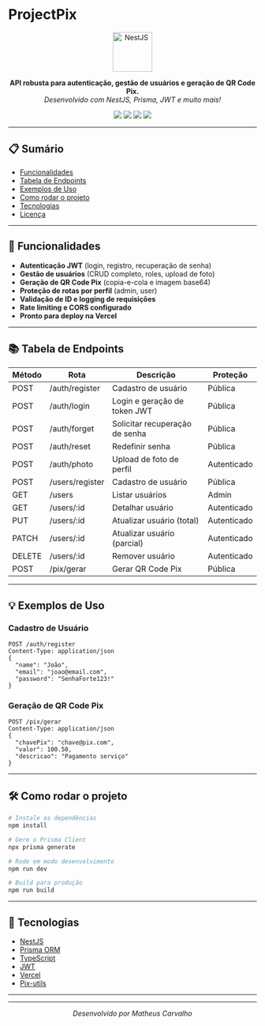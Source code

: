 # ProjectPix

<p align="center">
  <img src="https://nestjs.com/img/logo-small.svg" width="80" alt="NestJS" />
</p>

<p align="center">
  <b>API robusta para autenticação, gestão de usuários e geração de QR Code Pix.</b><br/>
  <i>Desenvolvido com NestJS, Prisma, JWT e muito mais!</i>
</p>

<p align="center">
  <img src="https://img.shields.io/badge/NestJS-Framework-red" />
  <img src="https://img.shields.io/badge/Prisma-ORM-blue" />
  <img src="https://img.shields.io/badge/TypeScript-Strict-blue" />
  <img src="https://img.shields.io/badge/Deploy-Vercel-black" />
</p>

---

## 📋 Sumário
- [Funcionalidades](#funcionalidades)
- [Tabela de Endpoints](#tabela-de-endpoints)
- [Exemplos de Uso](#exemplos-de-uso)
- [Como rodar o projeto](#como-rodar-o-projeto)
- [Tecnologias](#tecnologias)
- [Licença](#licença)

---

## 🚀 Funcionalidades
- **Autenticação JWT** (login, registro, recuperação de senha)
- **Gestão de usuários** (CRUD completo, roles, upload de foto)
- **Geração de QR Code Pix** (copia-e-cola e imagem base64)
- **Proteção de rotas por perfil** (admin, user)
- **Validação de ID e logging de requisições**
- **Rate limiting e CORS configurado**
- **Pronto para deploy na Vercel**

---

## 📚 Tabela de Endpoints

| Método | Rota                | Descrição                        | Proteção         |
|--------|---------------------|----------------------------------|------------------|
| POST   | /auth/register      | Cadastro de usuário              | Pública          |
| POST   | /auth/login         | Login e geração de token JWT     | Pública          |
| POST   | /auth/forget        | Solicitar recuperação de senha   | Pública          |
| POST   | /auth/reset         | Redefinir senha                  | Pública          |
| POST   | /auth/photo         | Upload de foto de perfil         | Autenticado      |
| POST   | /users/register     | Cadastro de usuário              | Pública          |
| GET    | /users              | Listar usuários                  | Admin            |
| GET    | /users/:id          | Detalhar usuário                 | Autenticado      |
| PUT    | /users/:id          | Atualizar usuário (total)        | Autenticado      |
| PATCH  | /users/:id          | Atualizar usuário (parcial)      | Autenticado      |
| DELETE | /users/:id          | Remover usuário                  | Autenticado      |
| POST   | /pix/gerar          | Gerar QR Code Pix                | Pública          |

---

## 💡 Exemplos de Uso

### Cadastro de Usuário
```http
POST /auth/register
Content-Type: application/json
{
  "name": "João",
  "email": "joao@email.com",
  "password": "SenhaForte123!"
}
```

### Geração de QR Code Pix
```http
POST /pix/gerar
Content-Type: application/json
{
  "chavePix": "chave@pix.com",
  "valor": 100.50,
  "descricao": "Pagamento serviço"
}
```

---

## 🛠️ Como rodar o projeto

```bash
# Instale as dependências
npm install

# Gere o Prisma Client
npx prisma generate

# Rode em modo desenvolvimento
npm run dev

# Build para produção
npm run build
```

---

## 🧰 Tecnologias
- [NestJS](https://nestjs.com/)
- [Prisma ORM](https://www.prisma.io/)
- [TypeScript](https://www.typescriptlang.org/)
- [JWT](https://jwt.io/)
- [Vercel](https://vercel.com/)
- [Pix-utils](https://www.npmjs.com/package/pix-utils)

---
---

<p align="center">
  <i>Desenvolvido por Matheus Carvalho</i>
</p>

